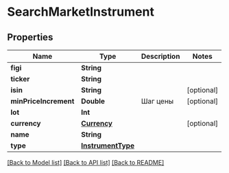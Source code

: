# SearchMarketInstrument

## Properties
Name | Type | Description | Notes
------------ | ------------- | ------------- | -------------
**figi** | **String** |  | 
**ticker** | **String** |  | 
**isin** | **String** |  | [optional] 
**minPriceIncrement** | **Double** | Шаг цены | [optional] 
**lot** | **Int** |  | 
**currency** | [**Currency**](Currency.md) |  | [optional] 
**name** | **String** |  | 
**type** | [**InstrumentType**](InstrumentType.md) |  | 

[[Back to Model list]](../README.md#documentation-for-models) [[Back to API list]](../README.md#documentation-for-api-endpoints) [[Back to README]](../README.md)


